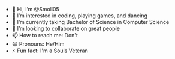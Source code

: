 - 👋 Hi, I’m @Smoll05
- 👀 I’m interested in coding, playing games, and dancing
- 🌱 I’m currently taking Bachelor of Science in Computer Science
- 💞️ I’m looking to collaborate on great people
- 📫 How to reach me: Don't
- 😄 Pronouns: He/Him
- ⚡ Fun fact: I'm a Souls Veteran

<!---
Smoll05/Smoll05 is a ✨ special ✨ repository because its `README.md` (this file) appears on your GitHub profile.
You can click the Preview link to take a look at your changes.
--->
